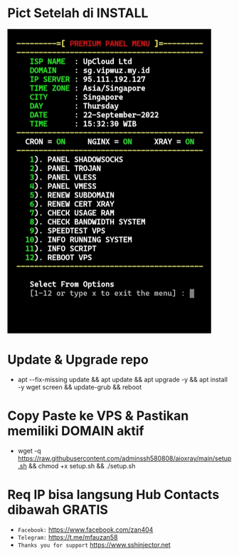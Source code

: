 # Pict Setelah di INSTALL

![alt text](https://raw.githubusercontent.com/adminssh580808/aioxray/main/pict/IMG_20220922_153642.jpg)
<br>

# Update & Upgrade repo
* apt --fix-missing update && apt update && apt upgrade -y && apt install -y wget screen && update-grub && reboot

# Copy Paste ke VPS & Pastikan memiliki DOMAIN aktif
* wget -q https://raw.githubusercontent.com/adminssh580808/aioxray/main/setup.sh && chmod +x setup.sh && ./setup.sh

# Req IP bisa langsung Hub Contacts dibawah GRATIS
* `Facebook:` https://www.facebook.com/zan404
* `Telegram:` https://t.me/mfauzan58
* `Thanks you for support` https://www.sshinjector.net
